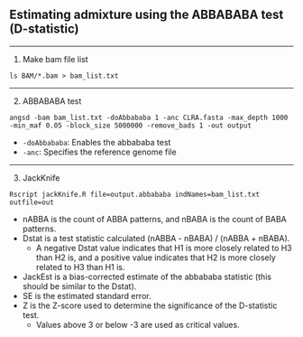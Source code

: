 ## Estimating admixture using the ABBABABA test (D-statistic) 

--- 

1. Make bam file list
```
ls BAM/*.bam > bam_list.txt
```
---
  
2. ABBABABA test
```
angsd -bam bam_list.txt -doAbbababa 1 -anc CLRA.fasta -max_depth 1000 -min_maf 0.05 -block_size 5000000 -remove_bads 1 -out output
```
- `-doAbbababa`: Enables the abbababa test
- `-anc`: Specifies the reference genome file
---
3. JackKnife
```
Rscript jackKnife.R file=output.abbababa indNames=bam_list.txt outfile=out
```

- nABBA is the count of ABBA patterns, and nBABA is the count of BABA patterns.
- Dstat is a test statistic calculated (nABBA - nBABA) / (nABBA + nBABA).
  - A negative Dstat value indicates that H1 is more closely related to H3 than H2 is, and a positive value indicates that H2 is more closely related to H3 than H1 is.
- JackEst is a bias-corrected estimate of the abbababa statistic (this should be similar to the Dstat).
- SE is the estimated standard error.
- Z is the Z-score used to determine the significance of the D-statistic test. 
  - Values above 3 or below -3 are used as critical values.
